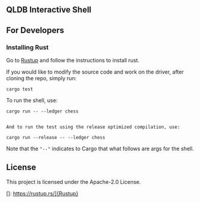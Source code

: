 ## QLDB Interactive Shell

## For Developers

### Installing Rust

Go to [Rustup](https://rustup.rs/) and follow the instructions to install rust.

If you would like to modify the source code and work on the driver, after cloning the repo, simply run:

```
cargo test
```

To run the shell, use:

```
cargo run -- --ledger chess
```
```

And to run the test using the release optimized compilation, use:

cargo run --release -- --ledger chess
```

Note that the `"--"` indicates to Cargo that what follows are args for the shell.

## License

This project is licensed under the Apache-2.0 License.


[]: https://rustup.rs/]{Rustup}
